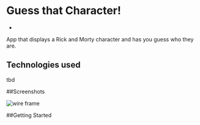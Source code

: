 # Guess that Character!
-
App that displays a Rick and Morty character and has you guess who they are.

## Technologies used
tbd

##Screenshots

![wire frame](https://i.imgur.com/CpRmF1U.jpg)


##Getting Started